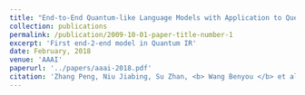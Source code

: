 ```yaml
---
title: "End-to-End Quantum-like Language Models with Application to Question Answering."
collection: publications
permalink: /publication/2009-10-01-paper-title-number-1
excerpt: 'First end-2-end model in Quantum IR'
date: February, 2018
venue: 'AAAI'
paperurl: '../papers/aaai-2018.pdf'
citation: 'Zhang Peng, Niu Jiabing, Su Zhan, <b> Wang Benyou </b> et al. (2018). &quot;End-to-End Quantum-like Language Models with Application to Question Answering.&quot; <i>AAAI</i>.'
---
```


